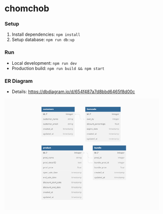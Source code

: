 # chomchob

### Setup
1. Install dependencies: `npm install`
2. Setup database: `npm run db:up`

### Run
- Local development: `npm run dev`
- Production build: `npm run build && npm start`

### ER Diagram
- Details: https://dbdiagram.io/d/654f487a7d8bbd6465f8d00c

![ERD](erd_01.png)
